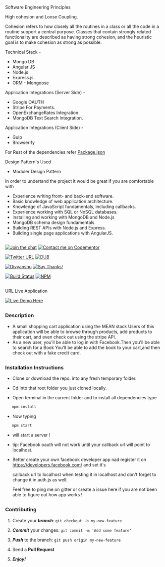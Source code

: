 
Software Engineering Principles

High cohesion and Loose Coupling.

Cohesion refers to how closely all the routines in a class or all the code in a routine support a central purpose. Classes that contain strongly related functionality are described as having strong cohesion, and the heuristic goal is to make cohesion as strong as possible.

Technical Stack - 
* Mongo DB
* Angular JS
* Node.js
* Express.js
* ORM - Mongoose

Application Integrations (Server Side) -
* Google OAUTH
* Stripe For Payments.
* OpenExchangeRates Integration.
* MongoDB Text Search Integration.

Application Integrations (Client Side) -
* Gulp
* Browserify

For Rest of the dependencies refer [Package.json](https://github.com/divyanshu-rawat/My-Mean-Stack-Application/blob/master/package.json)

Design Pattern's Used
* Moduler Design Pattern

In order to undertand the project it would be great if you are comfortable with

* Experience writing front- and back-end software.
* Basic knowledge of web application architecture.
* Knowledge of JavaScript fundamentals, including callbacks.
* Experience working with SQL or NoSQL databases.
* Installing and working with MongoDB and Node.js
* MongoDB schema design fundamentals.
* Building REST APIs with Node.js and Express.
* Building single page applications with AngularJS.
##

[![Join the chat](https://img.shields.io/badge/gitter-join%20chat%20%E2%86%92-brightgreen.svg)](https://gitter.im/divyanshu001)
[![Contact me on Codementor](https://cdn.codementor.io/badges/contact_me_github.svg)](https://www.codementor.io/divyanshurawat?utm_source=github&utm_medium=button&utm_term=divyanshurawat&utm_campaign=github)

[![Twitter URL](https://img.shields.io/twitter/url/http/shields.io.svg?style=social)](https://twitter.com/r46956)
[![DUB](https://img.shields.io/dub/l/vibe-d.svg?style=flat)](#)

[![Divyanshu](https://img.shields.io/badge/divyanshu-owner-brightgreen.svg?style=flat)](http://www.divyanshurawat.in)
[![Say Thanks!](https://img.shields.io/badge/Say%20Thanks-!-1EAEDB.svg)](https://saythanks.io/to/divyanshu-rawat)

[![Build Status](https://travis-ci.org/divyanshu-rawat/JS-Testing.svg?branch=master)](https://travis-ci.org/divyanshu-rawat/JS-Testing)
[![NPM](https://img.shields.io/badge/npm-v3.10.10-blue.svg)](https://www.npmjs.com/package/npm)

##

URL Live Application

[![Live Demo Here](https://img.shields.io/badge/website-up-orange.svg)](https://mymeanstackapplication.herokuapp.com)

##

### Description

* A small shopping cart application using the MEAN stack Users of this application will be able to browse through products,
  add products to their cart, and even check out using the stripe API.
* As a new user, you'll be able to log in with Facebook.Then you'll be able to search for a Book
  You'll be able to add the book to your cart,and then check out with a fake credit card.

##

### Installation Instructions

* Clone or download the repo. into any fresh temporary folder.

* Cd into that root folder you just cloned locally.

* Open terminal in the current folder and to install all dependencies type 

```javascript
   npm install 
```

* Now typing 

```javascript
   npm start 
```

* will start a server !

* tip: Facebook oauth will not work until your callback url will point to localhost.

* Better create your own facebook developer app nad register it on https://developers.facebook.com/ and set it's
  
  callback url to localhost when testing it in localhost and don't forget to change it in auth.js as well.
  
  Feel free to ping me on gitter or create a issue here if you are not been able to figure out how app works !

##

### Contributing

1. Create your **_branch_**: `git checkout -b my-new-feature`

2. **_Commit_** your changes: `git commit -m 'Add some feature'`

3. **_Push_** to the branch: `git push origin my-new-feature`

4. Send a **Pull Request**

5. **_Enjoy!_**

##

